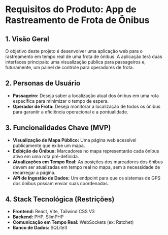 # Requisitos do Produto: App de Rastreamento de Frota de Ônibus

## 1. Visão Geral

O objetivo deste projeto é desenvolver uma aplicação web para o rastreamento em tempo real de uma frota de ônibus. A aplicação terá duas interfaces principais: uma visualização pública para passageiros e, futuramente, um painel de controle para operadores de frota.

## 2. Personas de Usuário

*   **Passageiro:** Deseja saber a localização atual dos ônibus em uma rota específica para minimizar o tempo de espera.
*   **Operador de Frota:** Deseja monitorar a localização de todos os ônibus para garantir a eficiência operacional e a pontualidade.

## 3. Funcionalidades Chave (MVP)

*   **Visualização de Mapa Público:** Uma página web acessível publicamente que exibe um mapa.
*   **Exibição de Ônibus:** Marcadores no mapa representarão cada ônibus ativo em uma rota pré-definida.
*   **Atualizações em Tempo Real:** As posições dos marcadores dos ônibus devem ser atualizadas em tempo real no mapa, sem a necessidade de recarregar a página.
*   **API de Ingestão de Dados:** Um endpoint para que os sistemas de GPS dos ônibus possam enviar suas coordenadas.

## 4. Stack Tecnológica (Restrições)

*   **Frontend:** React, Vite, Tailwind CSS V3
*   **Backend:** PHP, SlimPHP
*   **Comunicação em Tempo Real:** WebSockets (ex: Ratchet)
*   **Banco de Dados:** SQLite3
